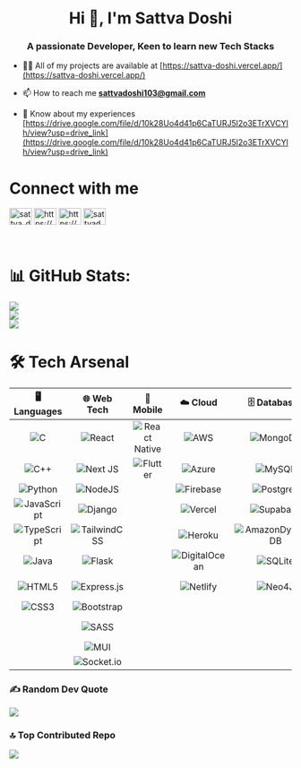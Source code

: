 <h1 align="center">Hi 👋, I'm Sattva Doshi</h1>
<h3 align="center">A passionate Developer, Keen to learn new Tech Stacks</h3>

- 👨‍💻 All of my projects are available at [https://sattva-doshi.vercel.app/](https://sattva-doshi.vercel.app/)

- 📫 How to reach me **sattvadoshi103@gmail.com**

- 📄 Know about my experiences [https://drive.google.com/file/d/10k28Uo4d41p6CaTURJ5l2o3ETrXVCYlh/view?usp=drive_link](https://drive.google.com/file/d/10k28Uo4d41p6CaTURJ5l2o3ETrXVCYlh/view?usp=drive_link)

# Connect with me
<p align="left">
<a href="https://twitter.com/sattva_doshi" target="blank"><img align="center" src="https://raw.githubusercontent.com/rahuldkjain/github-profile-readme-generator/master/src/images/icons/Social/twitter.svg" alt="sattva_doshi" height="30" width="40" /></a>
<a href="https://linkedin.com/in/https://www.linkedin.com/in/sattva-doshi-37b0851bb/" target="blank"><img align="center" src="https://raw.githubusercontent.com/rahuldkjain/github-profile-readme-generator/master/src/images/icons/Social/linked-in-alt.svg" alt="https://www.linkedin.com/in/sattva-doshi-37b0851bb/" height="30" width="40" /></a>
<a href="https://instagram.com/https://www.instagram.com/__sattva__10/" target="blank"><img align="center" src="https://raw.githubusercontent.com/rahuldkjain/github-profile-readme-generator/master/src/images/icons/Social/instagram.svg" alt="https://www.instagram.com/__sattva__10/" height="30" width="40" /></a>
<a href="https://www.leetcode.com/sattvadoshi103" target="blank"><img align="center" src="https://raw.githubusercontent.com/rahuldkjain/github-profile-readme-generator/master/src/images/icons/Social/leet-code.svg" alt="sattvadoshi103" height="30" width="40" /></a>
</p>
<br/>


# 📊 GitHub Stats:
![](https://github-readme-stats.vercel.app/api?username=SattvaDoshi&theme=dark&hide_border=false&include_all_commits=true&count_private=false)<br/>
![](https://github-readme-streak-stats.herokuapp.com/?user=SattvaDoshi&theme=dark&hide_border=false)<br/>
![](https://github-readme-stats.vercel.app/api/top-langs/?username=SattvaDoshi&theme=dark&hide_border=false&include_all_commits=true&count_private=false&layout=compact)

# 🛠️ Tech Arsenal

| 🖥️ Languages | 🌐 Web Tech | 📱 Mobile | ☁️ Cloud | 🗄️ Databases | 🔧 Tools | 🧠 AI/ML |
|:------------:|:-----------:|:---------:|:--------:|:-------------:|:--------:|:--------:|
| ![C](https://img.shields.io/badge/c-%2300599C.svg?style=flat-square&logo=c&logoColor=white) | ![React](https://img.shields.io/badge/react-%2320232a.svg?style=flat-square&logo=react&logoColor=%2361DAFB) | ![React Native](https://img.shields.io/badge/react_native-%2320232a.svg?style=flat-square&logo=react&logoColor=%2361DAFB) | ![AWS](https://img.shields.io/badge/AWS-%23FF9900.svg?style=flat-square&logo=amazon-aws&logoColor=white) | ![MongoDB](https://img.shields.io/badge/MongoDB-%234ea94b.svg?style=flat-square&logo=mongodb&logoColor=white) | ![Git](https://img.shields.io/badge/git-%23F05033.svg?style=flat-square&logo=git&logoColor=white) | ![TensorFlow](https://img.shields.io/badge/TensorFlow-%23FF6F00.svg?style=flat-square&logo=TensorFlow&logoColor=white) |
| ![C++](https://img.shields.io/badge/c++-%2300599C.svg?style=flat-square&logo=c%2B%2B&logoColor=white) | ![Next JS](https://img.shields.io/badge/Next-black?style=flat-square&logo=next.js&logoColor=white) | ![Flutter](https://img.shields.io/badge/Flutter-%2302569B.svg?style=flat-square&logo=Flutter&logoColor=white) | ![Azure](https://img.shields.io/badge/azure-%230072C6.svg?style=flat-square&logo=microsoftazure&logoColor=white) | ![MySQL](https://img.shields.io/badge/mysql-4479A1.svg?style=flat-square&logo=mysql&logoColor=white) | ![GitHub](https://img.shields.io/badge/github-%23121011.svg?style=flat-square&logo=github&logoColor=white) | ![scikit-learn](https://img.shields.io/badge/scikit--learn-%23F7931E.svg?style=flat-square&logo=scikit-learn&logoColor=white) |
| ![Python](https://img.shields.io/badge/python-3670A0?style=flat-square&logo=python&logoColor=ffdd54) | ![NodeJS](https://img.shields.io/badge/node.js-6DA55F?style=flat-square&logo=node.js&logoColor=white) |  | ![Firebase](https://img.shields.io/badge/firebase-%23039BE5.svg?style=flat-square&logo=firebase) | ![Postgres](https://img.shields.io/badge/postgres-%23316192.svg?style=flat-square&logo=postgresql&logoColor=white) | ![Vite](https://img.shields.io/badge/vite-%23646CFF.svg?style=flat-square&logo=vite&logoColor=white) | ![Pandas](https://img.shields.io/badge/pandas-%23150458.svg?style=flat-square&logo=pandas&logoColor=white) |
| ![JavaScript](https://img.shields.io/badge/javascript-%23323330.svg?style=flat-square&logo=javascript&logoColor=%23F7DF1E) | ![Django](https://img.shields.io/badge/django-%23092E20.svg?style=flat-square&logo=django&logoColor=white) |  | ![Vercel](https://img.shields.io/badge/vercel-%23000000.svg?style=flat-square&logo=vercel&logoColor=white) | ![Supabase](https://img.shields.io/badge/Supabase-3ECF8E?style=flat-square&logo=supabase&logoColor=white) | ![NPM](https://img.shields.io/badge/NPM-%23CB3837.svg?style=flat-square&logo=npm&logoColor=white) | ![NumPy](https://img.shields.io/badge/numpy-%23013243.svg?style=flat-square&logo=numpy&logoColor=white) |
| ![TypeScript](https://img.shields.io/badge/typescript-%23007ACC.svg?style=flat-square&logo=typescript&logoColor=white) | ![TailwindCSS](https://img.shields.io/badge/tailwindcss-%2338B2AC.svg?style=flat-square&logo=tailwind-css&logoColor=white) |  | ![Heroku](https://img.shields.io/badge/heroku-%23430098.svg?style=flat-square&logo=heroku&logoColor=white) | ![AmazonDynamoDB](https://img.shields.io/badge/Amazon%20DynamoDB-4053D6?style=flat-square&logo=Amazon%20DynamoDB&logoColor=white) | ![Figma](https://img.shields.io/badge/figma-%23F24E1E.svg?style=flat-square&logo=figma&logoColor=white) | ![Matplotlib](https://img.shields.io/badge/Matplotlib-%23ffffff.svg?style=flat-square&logo=Matplotlib&logoColor=black) |
| ![Java](https://img.shields.io/badge/java-%23ED8B00.svg?style=flat-square&logo=openjdk&logoColor=white) | ![Flask](https://img.shields.io/badge/flask-%23000.svg?style=flat-square&logo=flask&logoColor=white) |  | ![DigitalOcean](https://img.shields.io/badge/DigitalOcean-%230167ff.svg?style=flat-square&logo=digitalOcean&logoColor=white) | ![SQLite](https://img.shields.io/badge/sqlite-%2307405e.svg?style=flat-square&logo=sqlite&logoColor=white) | ![Docker](https://img.shields.io/badge/docker-%230db7ed.svg?style=flat-square&logo=docker&logoColor=white) | ![Plotly](https://img.shields.io/badge/Plotly-%233F4F75.svg?style=flat-square&logo=plotly&logoColor=white) |
| ![HTML5](https://img.shields.io/badge/html5-%23E34F26.svg?style=flat-square&logo=html5&logoColor=white) | ![Express.js](https://img.shields.io/badge/express.js-%23404d59.svg?style=flat-square&logo=express&logoColor=%2361DAFB) |  | ![Netlify](https://img.shields.io/badge/netlify-%23000000.svg?style=flat-square&logo=netlify&logoColor=#00C7B7) | ![Neo4J](https://img.shields.io/badge/Neo4j-008CC1?style=flat-square&logo=neo4j&logoColor=white) | ![Postman](https://img.shields.io/badge/Postman-FF6C37?style=flat-square&logo=postman&logoColor=white) |  |
| ![CSS3](https://img.shields.io/badge/css3-%231572B6.svg?style=flat-square&logo=css3&logoColor=white) | ![Bootstrap](https://img.shields.io/badge/bootstrap-%238511FA.svg?style=flat-square&logo=bootstrap&logoColor=white) |  |  |  | ![Yarn](https://img.shields.io/badge/yarn-%232C8EBB.svg?style=flat-square&logo=yarn&logoColor=white) |  |
|  | ![SASS](https://img.shields.io/badge/SASS-hotpink.svg?style=flat-square&logo=SASS&logoColor=white) |  |  |  | ![Webpack](https://img.shields.io/badge/webpack-%238DD6F9.svg?style=flat-square&logo=webpack&logoColor=black) |  |
|  | ![MUI](https://img.shields.io/badge/MUI-%230081CB.svg?style=flat-square&logo=mui&logoColor=white) |  |  |  | ![ESLint](https://img.shields.io/badge/ESLint-4B3263?style=flat-square&logo=eslint&logoColor=white) |  |
|  | ![Socket.io](https://img.shields.io/badge/Socket.io-black?style=flat-square&logo=socket.io&badgeColor=010101) |  |  |  | ![Babel](https://img.shields.io/badge/Babel-F9DC3e?style=flat-square&logo=babel&logoColor=black) |  |


### ✍️ Random Dev Quote
![](https://quotes-github-readme.vercel.app/api?type=horizontal&theme=radical)

### 🔝 Top Contributed Repo
![](https://github-contributor-stats.vercel.app/api?username=SattvaDoshi&limit=5&theme=dark&combine_all_yearly_contributions=true)




